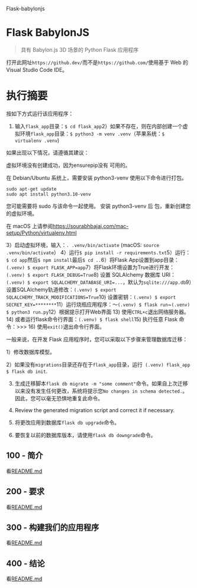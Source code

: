 Flask-babylonjs

# Flask BabylonJS

> 具有 Babylon.js 3D 场景的 Python Flask 应用程序

打开此网址`https://github.dev/`而不是`https://github.com/`使用基于 Web 的 Visual Studio Code IDE。

# 执行摘要

按如下方式运行该应用程序：

1) 输入`flask_app`目录：`$ cd flask_app`2）如果不存在，则在内部创建一个虚拟环境`flask_app`目录：`$ python3 -m venv .venv`（苹果系统：`$ virtualenv .venv`)

如果出现以下情况，请遵循其建议：

虚拟环境没有创建成功，因为ensurepip没有
可用的。

在 Debian/Ubuntu 系统上，需要安装 python3-venv
使用以下命令进行打包。

    sudo apt-get update
    sudo apt install python3.10-venv

您可能需要将 sudo 与该命令一起使用。  安装 python3-venv 后
包，重新创建您的虚拟环境。

在 macOS 上请参阅<https://sourabhbajaj.com/mac-setup/Python/virtualenv.html>

3）启动虚拟环境，输入：`. .venv/bin/activate` (macOS: `source .venv/bin/activate`）
4）运行`$ pip install -r requirements.txt`5）运行：`$ cd app`然后`$ npm install`最后`$ cd ..`6）将Flask App设置到app目录：`(.venv) $ export FLASK_APP=app`7）将Flask环境设置为True进行开发：`(.venv) $ export FLASK_DEBUG=True`8) 设置 SQLAlchemy 数据库 URI：`(.venv) $ export SQLALCHEMY_DATABASE_URI=...`，默认为`sqlite:///app.db`9）设置SQLAlchemy轨道修改：`(.venv) $ export SQLALCHEMY_TRACK_MODIFICATIONS=True`10) 设置密钥：`(.venv) $ export SECRET_KEY=********`11）运行烧瓶应用程序：〜`(.venv) $ flask run`~`(.venv) $ python3 run.py`12）根据提示打开Web界面
13) 使用`CTRL+c`退出网络服务器。
14) 或者运行flask命令行界面：`(.venv) $ flask shell`15) 执行任意 Flask 命令：>>>
16) 使用`exit()`退出命令行界面。

一般来说，在开发 Flask 应用程序时，您可以采取以下步骤来管理数据库迁移：

1）修改数据库模型。

2）如果没有`migrations`目录还存在于`flask_app`目录，运行` (.venv) flask_app $ flask db init`.

3) 生成迁移脚本`flask db migrate -m "some comment"`命令。如果自上次迁移以来没有发生任何更改，系统将提示您`No changes in schema detected.`。因此，您可以毫无恐惧地重复此命令。

4) Review the generated migration script and correct it if necessary.

5) 将更改应用到数据库`flask db upgrade`命令。

6) 要恢复以前的数据库版本，请使用`flask db downgrade`命令。

## 100 - 简介

看[README.md](./100/README.md)

## 200 - 要求

看[README.md](./200/README.md)

## 300 - 构建我们的应用程序

看[README.md](./300/README.md)

## 400 - 结论

看[README.md](./400/README.md)
